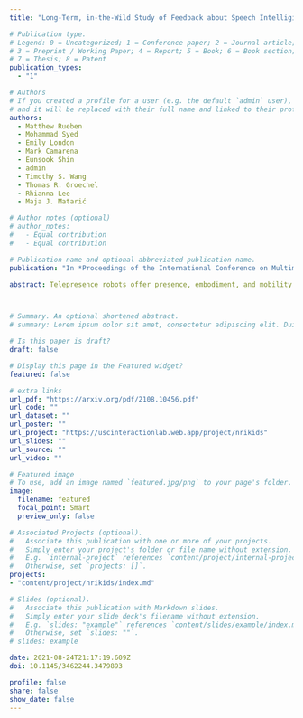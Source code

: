 ```yaml
---
title: "Long-Term, in-the-Wild Study of Feedback about Speech Intelligibility for K-12 Students Attending Class via a Telepresence Robot"

# Publication type.
# Legend: 0 = Uncategorized; 1 = Conference paper; 2 = Journal article;
# 3 = Preprint / Working Paper; 4 = Report; 5 = Book; 6 = Book section;
# 7 = Thesis; 8 = Patent
publication_types:
  - "1"

# Authors
# If you created a profile for a user (e.g. the default `admin` user), write the username (folder name) here
# and it will be replaced with their full name and linked to their profile.
authors:
  - Matthew Rueben
  - Mohammad Syed
  - Emily London
  - Mark Camarena
  - Eunsook Shin
  - admin
  - Timothy S. Wang
  - Thomas R. Groechel
  - Rhianna Lee
  - Maja J. Matarić

# Author notes (optional)
# author_notes:
#   - Equal contribution
#   - Equal contribution

# Publication name and optional abbreviated publication name.
publication: "In *Proceedings of the International Conference on Multimodal Interaction (ICMI), October 18–22, Montréal, QC, Canada*"

abstract: Telepresence robots offer presence, embodiment, and mobility to remote users, making them promising options for homebound K-12 students. It is difficult, however, for robot operators to know how well they are being heard in remote and noisy classroom environments. One solution is to estimate the operator's speech intelligibility to their listeners in order to provide feedback about it to the operator. This work contributes the first evaluation of a speech intelligibility feedback system for homebound K-12 students attending class remotely. In our four long-term, in-the-wild deployments we found that students speak at different volumes instead of adjusting the robot's volume, and that detailed audio calibration and network latency feedback are needed. We also contribute the first findings about the types and frequencies of multimodal comprehension cues given to homebound students by listeners in the classroom. By annotating and categorizing over 700 cues, we found that the most common cue modalities were conversation turn timing and verbal content. Conversation turn timing cues occurred more frequently overall, whereas verbal content cues contained more information and might be the most frequent modality for negative cues. Our work provides recommendations for telepresence systems that could intervene to ensure that remote users are being heard.



# Summary. An optional shortened abstract.
# summary: Lorem ipsum dolor sit amet, consectetur adipiscing elit. Duis posuere tellus ac convallis placerat. Proin tincidunt magna sed ex sollicitudin condimentum.

# Is this paper is draft?
draft: false

# Display this page in the Featured widget?
featured: false

# extra links
url_pdf: "https://arxiv.org/pdf/2108.10456.pdf"
url_code: ""
url_dataset: ""
url_poster: ""
url_project: "https://uscinteractionlab.web.app/project/nrikids"
url_slides: ""
url_source: ""
url_video: ""

# Featured image
# To use, add an image named `featured.jpg/png` to your page's folder.
image:
  filename: featured
  focal_point: Smart
  preview_only: false

# Associated Projects (optional).
#   Associate this publication with one or more of your projects.
#   Simply enter your project's folder or file name without extension.
#   E.g. `internal-project` references `content/project/internal-project/index.md`.
#   Otherwise, set `projects: []`.
projects:
- "content/project/nrikids/index.md"

# Slides (optional).
#   Associate this publication with Markdown slides.
#   Simply enter your slide deck's filename without extension.
#   E.g. `slides: "example"` references `content/slides/example/index.md`.
#   Otherwise, set `slides: ""`.
# slides: example

date: 2021-08-24T21:17:19.609Z
doi: 10.1145/3462244.3479893

profile: false
share: false
show_date: false
---
```


<!-- {{% callout note %}}
Click the *Cite* button above to demo the feature to enable visitors to import publication metadata into their reference management software.
{{% /callout %}}

{{% callout note %}}
Create your slides in Markdown - click the *Slides* button to check out the example.
{{% /callout %}}

Supplementary notes can be added here, including [code, math, and images](https://wowchemy.com/docs/writing-markdown-latex/). -->
